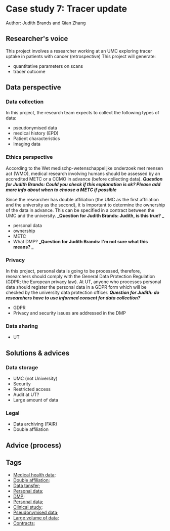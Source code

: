 # Case study 7: Tracer update

Author: Judith Brands and Qian Zhang

## Researcher's voice

This project involves a researcher working at an UMC exploring tracer uptake in patients with cancer (retrospective)
This project will generate: 
  - quantitative parameters on scans 
  - tracer outcome


## Data perspective


### Data collection

In this project, the research team expects to collect the following types of data:

  - pseudonymised data
  - medical history (EPD)
  - Patient characteristics
  - Imaging data


### Ethics perspective

According to the Wet medischp-wetenschappelijke onderzoek met mensen act (WMO), medical research involving humans should be assessed by an accredited METC or a CCMO in advance (before collecting data). **_Question for Judith Brands: Could you check if this explanation is ok? Please add more info about when to choose a METC if possible_**

Since the researcher has double affiliation (the UMC as the first affiliation and the university as the second), it is important to determine the ownership of the data in advance. This can be specified in a contract between the UMC and the university. **_Question for Judith Brands: Judith, is this true? _**
  
  - personal data 
  - ownership
  - METC
  - What DMP? **_Question for Judith Brands: I'm not sure what this means? _**

### Privacy 

  In this project, personal data is going to be processed, therefore, researchers should comply with the General Data Protection Regulation (GDPR; the European privacy law). At UT, anyone who processes personal data should register the personal data in a GDPR form which will be checked by the university data protection officer. **_Question for Judith: do researchers have to use informed consent for data collection?_**
  
  - GDPR
  - Privacy and security issues are addressed in the DMP


### Data sharing

  - UT

## Solutions & advices

### Data storage

  - UMC (not University)
  - Security
  - Restricted access
  - Audit at UT?
  - Large amount of data


### Legal 

  - Data archiving (FAIR) 
  - Double affiliation


## Advice (process)



## Tags

 - [Medical health data](https://nzr.github.io/DS-BOK/search.html?q=Medical+health+data);
 - [Double affiliation](https://nzr.github.io/DS-BOK/search.html?q=double+affiliation);
 - [Data tansfer](https://nzr.github.io/DS-BOK/search.html?q=data+transfer);
 - [Personal data](https://nzr.github.io/DS-BOK/search.html?q=personal+data);
 - [DMP](https://nzr.github.io/DS-BOK/search.html?q=DMP);
 - [Personal data](https://nzr.github.io/DS-BOK/search.html?q=personal+data);
 - [Clinical study](https://nzr.github.io/DS-BOK/search.html?q=clinical+study);
 - [Pseudonymised data](https://nzr.github.io/DS-BOK/search.html?q=pseudonymised+data);
 - [Large volume of data](https://nzr.github.io/DS-BOK/search.html?q=large+volume+of+data); 
 - [Contracts](https://nzr.github.io/DS-BOK/search.html?q=contracts); 

